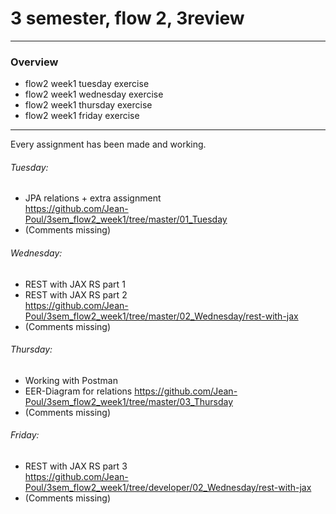 # 3 semester, flow 2, 3review
-------------------------------------------------------------------------------------------------
### Overview
  - flow2 week1 tuesday exercise
  - flow2 week1 wednesday exercise
  - flow2 week1 thursday exercise
  - flow2 week1 friday exercise
-------------------------------------------------------------------------------------------------

Every assignment has been made and working. 

###### Tuesday: 
- JPA relations + extra assignment <br/>
https://github.com/Jean-Poul/3sem_flow2_week1/tree/master/01_Tuesday
- (Comments missing)

###### Wednesday: 
- REST with JAX RS part 1
- REST with JAX RS part 2 <br/>
https://github.com/Jean-Poul/3sem_flow2_week1/tree/master/02_Wednesday/rest-with-jax
- (Comments missing)

###### Thursday: 
- Working with Postman <br/>
- EER-Diagram for relations
https://github.com/Jean-Poul/3sem_flow2_week1/tree/master/03_Thursday
- (Comments missing)

###### Friday: 
- REST with JAX RS part 3 <br/>
https://github.com/Jean-Poul/3sem_flow2_week1/tree/developer/02_Wednesday/rest-with-jax
- (Comments missing)
